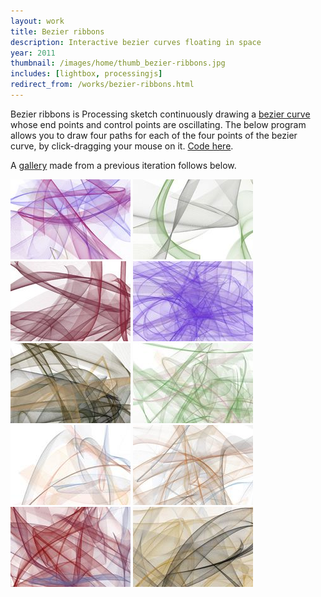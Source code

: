 ```yaml
---
layout: work
title: Bezier ribbons
description: Interactive bezier curves floating in space
year: 2011
thumbnail: /images/home/thumb_bezier-ribbons.jpg
includes: [lightbox, processingjs]
redirect_from: /works/bezier-ribbons.html
---
```


Bezier ribbons is Processing sketch continuously drawing a [bezier curve](http://en.wikipedia.org/wiki/B%C3%A9zier_curve) whose end points and control points are oscillating. The below program allows you to draw four paths for each of the four points of the bezier curve, by click-dragging your mouse on it. [Code here](/code/BezierRibbons/).


<center>
<canvas data-processing-sources="/code/BezierRibbons/BezierRibbons.pde  /code/BezierRibbons/BezierSpline.pde /code/BezierRibbons/Demo.pde /code/BezierRibbons/Menu.pde /code/BezierRibbons/NaturalCubicSpline.pde /code/BezierRibbons/Spline.pde"></canvas>
</center>


A [gallery](https://www.flickr.com/photos/genekogan/sets/72157630481020768/) made from a previous iteration follows below.

<a href="/images/bezier-ribbons/bezier-ribbon1.jpg" rel="lightbox[bez]"><img src="/images/bezier-ribbons/thumb_bezier-ribbon1.jpg" /></a>
<a href="/images/bezier-ribbons/bezier-ribbon2.jpg" rel="lightbox[bez]"><img src="/images/bezier-ribbons/thumb_bezier-ribbon2.jpg" /></a>
<a href="/images/bezier-ribbons/bezier-ribbon3.jpg" rel="lightbox[bez]"><img src="/images/bezier-ribbons/thumb_bezier-ribbon3.jpg" /></a>
<a href="/images/bezier-ribbons/bezier-ribbon4.jpg" rel="lightbox[bez]"><img src="/images/bezier-ribbons/thumb_bezier-ribbon4.jpg" /></a>
<a href="/images/bezier-ribbons/bezier-ribbon5.jpg" rel="lightbox[bez]"><img src="/images/bezier-ribbons/thumb_bezier-ribbon5.jpg" /></a>
<a href="/images/bezier-ribbons/bezier-ribbon6.jpg" rel="lightbox[bez]"><img src="/images/bezier-ribbons/thumb_bezier-ribbon6.jpg" /></a>
<a href="/images/bezier-ribbons/bezier-ribbon7.jpg" rel="lightbox[bez]"><img src="/images/bezier-ribbons/thumb_bezier-ribbon7.jpg" /></a>
<a href="/images/bezier-ribbons/bezier-ribbon8.jpg" rel="lightbox[bez]"><img src="/images/bezier-ribbons/thumb_bezier-ribbon8.jpg" /></a>
<a href="/images/bezier-ribbons/bezier-ribbon9.jpg" rel="lightbox[bez]"><img src="/images/bezier-ribbons/thumb_bezier-ribbon9.jpg" /></a>
<a href="/images/bezier-ribbons/bezier-ribbon10.jpg" rel="lightbox[bez]"><img src="/images/bezier-ribbons/thumb_bezier-ribbon10.jpg" /></a>	
